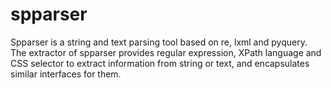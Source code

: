 # spparser
Spparser is a string and text parsing tool based on re, lxml and pyquery. The extractor of spparser provides regular expression, XPath language and CSS selector to extract information from string or text, and encapsulates similar interfaces for them.
